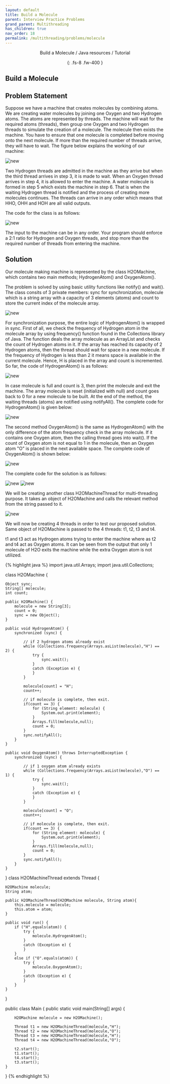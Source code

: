 ```yaml
---
layout: default
title: Build a Molecule
parent: Interview Practice Problems
grand_parent: Multithreading
has_children: true
nav_order: 18
permalink: /multithreading/problems/molecule
---
```

<div align="center" markdown="1">
Build a Molecule / Java resources / Tutorial

{: .fs-8 .fw-400 }
</div>

## Build a Molecule

## Problem Statement
Suppose we have a machine that creates molecules by combining atoms. We are creating water molecules by joining one Oxygen and two Hydrogen atoms. The atoms are represented by threads. The machine will wait for the required atoms (threads), then group one Oxygen and two Hydrogen threads to simulate the creation of a molecule. The molecule then exists the machine. You have to ensure that one molecule is completed before moving onto the next molecule. If more than the required number of threads arrive, they will have to wait. The figure below explains the working of our machine:

![new](https://raw.githubusercontent.com/TestJavaDev/java-resources/master/resources/new/new22.png)

Two Hydrogen threads are admitted in the machine as they arrive but when the third thread arrives in step 3, it is made to wait. When an Oxygen thread arrives in step 4, it is allowed to enter the machine. A water molecule is formed in step 5 which exists the machine in step 6. That is when the waiting Hydrogen thread is notified and the process of creating more molecules continues. The threads can arrive in any order which means that HHO, OHH and HOH are all valid outputs.

The code for the class is as follows:

![new](https://raw.githubusercontent.com/TestJavaDev/java-resources/master/resources/new/new23.png)

The input to the machine can be in any order. Your program should enforce a 2:1 ratio for Hydrogen and Oxygen threads, and stop more than the required number of threads from entering the machine.

## Solution
Our molecule making machine is represented by the class H2OMachine, which contains two main methods; HydrogenAtom() and OxygenAtom().

The problem is solved by using basic utility functions like notify() and wait(). The class consits of 3 private members: sync for synchronization, molecule which is a string array with a capacity of 3 elements (atoms) and count to store the current index of the molecule array.

![new](https://raw.githubusercontent.com/TestJavaDev/java-resources/master/resources/new/new24.png)

For synchronization purpose, the entire logic of HydrogenAtom() is wrapped in sync. First of all, we check the frequency of Hydrogen atom in the molecule array by using frequency() function found in the Collections library of Java. The function deals the array molecule as an ArrayList and checks the count of Hydrogen atoms in it. If the array has reached its capacity of 2 Hydrogen atoms, then the thread should wait for space in a new molecule. If the frequency of Hydrogen is less than 2 it means space is available in the current molecule. Hence, H is placed in the array and count is incremented. So far, the code of HydrogenAtom() is as follows:

![new](https://raw.githubusercontent.com/TestJavaDev/java-resources/master/resources/new/new25.png)

In case molecule is full and count is 3, then print the molecule and exit the machine. The array molecule is reset (initialized with null) and count goes back to 0 for a new molecule to be built. At the end of the method, the waiting threads (atoms) are notified using notifyAll(). The complete code for HydrogenAtom() is given below:

![new](https://raw.githubusercontent.com/TestJavaDev/java-resources/master/resources/new/new26.png)

The second method OxygenAtom() is the same as HydrogenAtom() with the only difference of the atom frequency check in the array molecule. If it contains one Oxygen atom, then the calling thread goes into wait(). If the count of Oxygen atom is not equal to 1 in the molecule, then an Oxygen atom "O" is placed in the next available space. The complete code of OxygenAtom() is shown below:

![new](https://raw.githubusercontent.com/TestJavaDev/java-resources/master/resources/new/new27.png)

The complete code for the solution is as follows:

![new](https://raw.githubusercontent.com/TestJavaDev/java-resources/master/resources/new/new28.png)
![new](https://raw.githubusercontent.com/TestJavaDev/java-resources/master/resources/new/new29.png)

We will be creating another class H2OMachineThread for multi-threading purpose. It takes an object of H2OMachine and calls the relevant method from the string passed to it.

![new](https://raw.githubusercontent.com/TestJavaDev/java-resources/master/resources/new/new30.png)

We will now be creating 4 threads in order to test our proposed solution. Same object of H2OMachine is passed to the 4 threads: t1, t2, t3 and t4.

t1 and t3 act as Hydrogen atoms trying to enter the machine where as t2 and t4 act as Oxygen atoms. It can be seen from the output that only 1 molecule of H2O exits the machine while the extra Oxygen atom is not utilized.

{% highlight java %}
import java.util.Arrays; 
import java.util.Collections;

class H2OMachine {

    Object sync;
    String[] molecule;
    int count; 

    public H2OMachine() {
        molecule = new String[3];
        count = 0;
        sync = new Object();
    }

    public void HydrogenAtom() {
        synchronized (sync) {

            // if 2 hydrogen atoms already exist
            while (Collections.frequency(Arrays.asList(molecule),"H") == 2) { 
                try {
                    sync.wait();
                }
                catch (Exception e) {
                }
            }

            molecule[count] = "H";
            count++;

            // if molecule is complete, then exit.
            if(count == 3) {
                for (String element: molecule) {
                    System.out.print(element);
                }
                Arrays.fill(molecule,null);
                count = 0;
            }
            sync.notifyAll();
        }
    }
   
    public void OxygenAtom() throws InterruptedException {
        synchronized (sync) {

            // if 1 oxygen atom already exists
            while (Collections.frequency(Arrays.asList(molecule),"O") == 1) {
                try {
                    sync.wait();
                }
                catch (Exception e) {
                }
            }

            molecule[count] = "O";
            count++;

            // if molecule is complete, then exit.
            if(count == 3) {
                for (String element: molecule) {
                    System.out.print(element);
                }
                Arrays.fill(molecule,null);
                count = 0;
            }
            sync.notifyAll();
        }
    }
}
class H2OMachineThread extends Thread {

    H2OMachine molecule;
    String atom;
    
    public H2OMachineThread(H2OMachine molecule, String atom){
        this.molecule = molecule;
        this.atom = atom;
    }
    
    public void run() {
        if ("H".equals(atom)) {
            try {
                molecule.HydrogenAtom();
            }
            catch (Exception e) {
            }
        }
        else if ("O".equals(atom)) {
            try {
                molecule.OxygenAtom();
            }
            catch (Exception e) {
            }
        }
    }
}

public class Main
{
	public static void main(String[] args) {
		
		H2OMachine molecule = new H2OMachine();
		
		Thread t1 = new H2OMachineThread(molecule,"H");
	    Thread t2 = new H2OMachineThread(molecule,"O");
	    Thread t3 = new H2OMachineThread(molecule,"H");
	    Thread t4 = new H2OMachineThread(molecule,"O");
	        
	    t2.start();
	    t1.start(); 
	    t4.start();
	    t3.start();
	}
}
{% endhighlight %}
